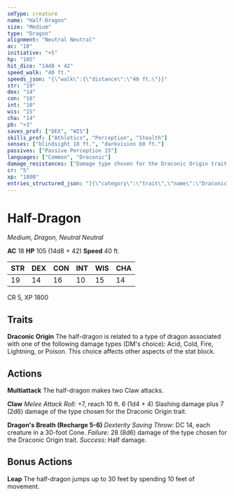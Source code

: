 ```yaml
---
smType: creature
name: "Half-Dragon"
size: "Medium"
type: "Dragon"
alignment: "Neutral Neutral"
ac: "18"
initiative: "+5"
hp: "105"
hit_dice: "14d8 + 42"
speed_walk: "40 ft."
speeds_json: "{\"walk\":{\"distance\":\"40 ft.\"}}"
str: "19"
dex: "14"
con: "16"
int: "10"
wis: "15"
cha: "14"
pb: "+3"
saves_prof: ["DEX", "WIS"]
skills_prof: ["Athletics", "Perception", "Stealth"]
senses: ["blindsight 10 ft.", "darkvision 60 ft."]
passives: ["Passive Perception 15"]
languages: ["Common", "Draconic"]
damage_resistances: ["Damage type chosen for the Draconic Origin trait below"]
cr: "5"
xp: "1800"
entries_structured_json: "[{\"category\":\"trait\",\"name\":\"Draconic Origin\",\"text\":\"The half-dragon is related to a type of dragon associated with one of the following damage types (DM's choice): Acid, Cold, Fire, Lightning, or Poison. This choice affects other aspects of the stat block.\"},{\"category\":\"action\",\"name\":\"Multiattack\",\"text\":\"The half-dragon makes two Claw attacks.\"},{\"category\":\"action\",\"name\":\"Claw\",\"text\":\"*Melee Attack Roll:* +7, reach 10 ft. 6 (1d4 + 4) Slashing damage plus 7 (2d6) damage of the type chosen for the Draconic Origin trait.\",\"kind\":\"Melee Attack Roll\",\"to_hit\":\"+7\",\"range\":\"10 ft\",\"damage\":\"6 (1d4 + 4) Slashing\"},{\"category\":\"action\",\"name\":\"Dragon's Breath\",\"recharge\":\"Recharge 5-6\",\"text\":\"*Dexterity Saving Throw*: DC 14, each creature in a 30-foot Cone. *Failure:*  28 (8d6) damage of the type chosen for the Draconic Origin trait. *Success:*  Half damage.\",\"target\":\"each creature in a 30-foot Cone\",\"save_ability\":\"DEX\",\"save_dc\":14,\"save_effect\":\"Half damage\"},{\"category\":\"bonus\",\"name\":\"Leap\",\"text\":\"The half-dragon jumps up to 30 feet by spending 10 feet of movement.\"}]"
---
```


# Half-Dragon
*Medium, Dragon, Neutral Neutral*

**AC** 18
**HP** 105 (14d8 + 42)
**Speed** 40 ft.

| STR | DEX | CON | INT | WIS | CHA |
| --- | --- | --- | --- | --- | --- |
| 19 | 14 | 16 | 10 | 15 | 14 |

CR 5, XP 1800

## Traits

**Draconic Origin**
The half-dragon is related to a type of dragon associated with one of the following damage types (DM's choice): Acid, Cold, Fire, Lightning, or Poison. This choice affects other aspects of the stat block.

## Actions

**Multiattack**
The half-dragon makes two Claw attacks.

**Claw**
*Melee Attack Roll:* +7, reach 10 ft. 6 (1d4 + 4) Slashing damage plus 7 (2d6) damage of the type chosen for the Draconic Origin trait.

**Dragon's Breath (Recharge 5-6)**
*Dexterity Saving Throw*: DC 14, each creature in a 30-foot Cone. *Failure:*  28 (8d6) damage of the type chosen for the Draconic Origin trait. *Success:*  Half damage.

## Bonus Actions

**Leap**
The half-dragon jumps up to 30 feet by spending 10 feet of movement.
